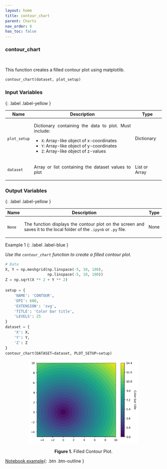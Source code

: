 ```yaml
---
layout: home
title: contour_chart
parent: Charts
nav_order: 6
has_toc: false
---
```


<h3>contour_chart</h3>

<br>

<p align="justify">
    This function creates a filled contour plot using matplotlib.

</p>

```python
contour_chart(dataset, plot_setup)
```

<h3>Input Variables</h3>
{: .label .label-yellow }

<table style="width:100%;">
    <thead>
        <tr>
            <th>Name</th>
            <th>Description</th>
            <th>Type</th>
        </tr>
    </thead>
    <tbody>
        <tr>
            <td><code>plot_setup</code></td>
            <td>
                <p align="justify">Dictionary containing the data to plot. Must include:</p>
                <ul>
                    <li><code>X</code>: Array-like object of x-coordinates</li>
                    <li><code>Y</code>: Array-like object of y-coordinates</li>
                    <li><code>Z</code>: Array-like object of z-values</li>
                </ul>
            </td>
            <td>Dictionary</td>
        </tr>
        <tr>
            <td><code>dataset</code></td>
            <td>
                <p align="justify">Array or list containing the dataset values to plot</p>
            </td>
            <td>List or Array</td>
        </tr>
    </tbody>
</table>

<h3>Output Variables</h3>
{: .label .label-yellow }

<table style="width:100%;">
    <thead>
        <tr>
            <th>Name</th>
            <th>Description</th>
            <th>Type</th>
        </tr>
    </thead>
    <tbody>
        <tr>
            <td><code>None</code></td>
            <td>
                <p align="justify">The function displays the contour plot on the screen and saves it to the local folder of the <code>.ipynb</code> or <code>.py</code> file.</p>
            </td>
            <td>None</td>
        </tr>
    </tbody>
</table>

Example 1
{: .label .label-blue }

<p align="justify">
    <i>
        Use the <code>contour_chart</code> function to create a filled contour plot.
    </i>
</p>

```python
# Data
X, Y = np.meshgrid(np.linspace(-5, 10, 100),
                   np.linspace(-5, 10, 100))
Z = np.sqrt(X ** 2 + Y ** 2)

setup = {
    'NAME': 'CONTOUR',         
    'DPI': 600, 
    'EXTENSION': 'svg',
    'TITLE': 'Color bar title',
    'LEVELS': 25
}
dataset = {
    'X': X,
    'Y': Y,
    'Z': Z
}
contour_chart(DATASET=dataset, PLOT_SETUP=setup)
```

<center><img src="assets/images/contour_plot.png" width="70%"></center>
<p align="center"><b>Figure 1.</b> Filled Contour Plot.</p>

[Notebook example](https://drive.google.com/file/d/1rf2oZHfnTU4MBpZyqr25tsnUi26uwgd3/view?usp=sharing){: .btn .btn-outline }
